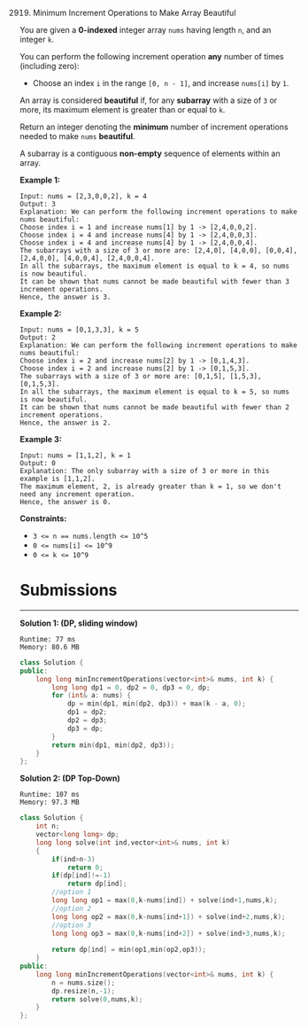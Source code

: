 2919. Minimum Increment Operations to Make Array Beautiful

You are given a **0-indexed** integer array `nums` having length `n`, and an integer `k`.

You can perform the following increment operation **any** number of times (including zero):

* Choose an index `i` in the range `[0, n - 1]`, and increase `nums[i]` by `1`.

An array is considered **beautiful** if, for any **subarray** with a size of `3` or more, its maximum element is greater than or equal to `k`.

Return an integer denoting the **minimum** number of increment operations needed to make `nums` **beautiful**.

A subarray is a contiguous **non-empty** sequence of elements within an array.

 

**Example 1:**
```
Input: nums = [2,3,0,0,2], k = 4
Output: 3
Explanation: We can perform the following increment operations to make nums beautiful:
Choose index i = 1 and increase nums[1] by 1 -> [2,4,0,0,2].
Choose index i = 4 and increase nums[4] by 1 -> [2,4,0,0,3].
Choose index i = 4 and increase nums[4] by 1 -> [2,4,0,0,4].
The subarrays with a size of 3 or more are: [2,4,0], [4,0,0], [0,0,4], [2,4,0,0], [4,0,0,4], [2,4,0,0,4].
In all the subarrays, the maximum element is equal to k = 4, so nums is now beautiful.
It can be shown that nums cannot be made beautiful with fewer than 3 increment operations.
Hence, the answer is 3.
```

**Example 2:**
```
Input: nums = [0,1,3,3], k = 5
Output: 2
Explanation: We can perform the following increment operations to make nums beautiful:
Choose index i = 2 and increase nums[2] by 1 -> [0,1,4,3].
Choose index i = 2 and increase nums[2] by 1 -> [0,1,5,3].
The subarrays with a size of 3 or more are: [0,1,5], [1,5,3], [0,1,5,3].
In all the subarrays, the maximum element is equal to k = 5, so nums is now beautiful.
It can be shown that nums cannot be made beautiful with fewer than 2 increment operations.
Hence, the answer is 2.
```

**Example 3:**
```
Input: nums = [1,1,2], k = 1
Output: 0
Explanation: The only subarray with a size of 3 or more in this example is [1,1,2].
The maximum element, 2, is already greater than k = 1, so we don't need any increment operation.
Hence, the answer is 0.
```

**Constraints:**

* `3 <= n == nums.length <= 10^5`
* `0 <= nums[i] <= 10^9`
* `0 <= k <= 10^9`

# Submissions
---
**Solution 1: (DP, sliding window)**
```
Runtime: 77 ms
Memory: 80.6 MB
```
```c++
class Solution {
public:
    long long minIncrementOperations(vector<int>& nums, int k) {
        long long dp1 = 0, dp2 = 0, dp3 = 0, dp;
        for (int& a: nums) {
            dp = min(dp1, min(dp2, dp3)) + max(k - a, 0);
            dp1 = dp2;
            dp2 = dp3;
            dp3 = dp;
        }
        return min(dp1, min(dp2, dp3));
    }
};
```

**Solution 2: (DP Top-Down)**
```
Runtime: 107 ms
Memory: 97.3 MB
```
```c++
class Solution {
    int n; 
    vector<long long> dp;
    long long solve(int ind,vector<int>& nums, int k)
    {
        if(ind>n-3)
            return 0;
        if(dp[ind]!=-1)
            return dp[ind];
        //option 1
        long long op1 = max(0,k-nums[ind]) + solve(ind+1,nums,k);
        //option 2
        long long op2 = max(0,k-nums[ind+1]) + solve(ind+2,nums,k);
        //option 3
        long long op3 = max(0,k-nums[ind+2]) + solve(ind+3,nums,k);
        
        return dp[ind] = min(op1,min(op2,op3));
    }
public:
    long long minIncrementOperations(vector<int>& nums, int k) {
        n = nums.size();
        dp.resize(n,-1);
        return solve(0,nums,k);
    }
};
```
